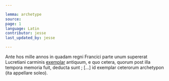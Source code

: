 ```yaml
---

lemma: archetype
source:
page: 1
language: Latin
contributor: jesse
last_updated_by: jesse

---
```

Ante hos mille annos in quadam regni Francici parte unum supererat Lucretiani carminis [exemplar](exemplar.html) antiquum, e quo cetera, quorum post illa tempora memoria fuit, deducta sunt ; […] id exemplar ceterorum archetypon (ita appellare soleo).
